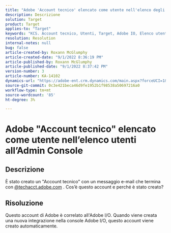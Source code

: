 ```yaml
---
title: "Adobe 'Account tecnico' elencato come utente nell'elenco degli utenti all'Admin Console"
description: Descrizione
solution: Target
product: Target
applies-to: "Target"
keywords: "KCS. Account tecnico, Utenti, Target, Adobe IO, Elenco utenti"
resolution: Resolution
internal-notes: null
bug: false
article-created-by: Roxann McGlumphy
article-created-date: "9/1/2022 8:36:19 PM"
article-published-by: Roxann McGlumphy
article-published-date: "9/1/2022 8:37:42 PM"
version-number: 3
article-number: KA-14102
dynamics-url: "https://adobe-ent.crm.dynamics.com/main.aspx?forceUCI=1&pagetype=entityrecord&etn=knowledgearticle&id=31fe9eb6-352a-ed11-9db1-002248086a27"
source-git-commit: 0c3e421beca46d9fe1952b1f98538a50697216a0
workflow-type: tm+mt
source-wordcount: '85'
ht-degree: 3%

---
```


# Adobe &quot;Account tecnico&quot; elencato come utente nell’elenco utenti all’Admin Console

## Descrizione


È stato creato un &quot;Account tecnico&quot; con un messaggio e-mail che termina con [@techacct.adobe.com](http://techacct.adobe.com) . Cos’è questo account e perché è stato creato?


## Risoluzione


Questo account di Adobe è correlato all&#39;Adobe I/O. Quando viene creata una nuova integrazione nella console Adobe I/O, questo account viene creato automaticamente.
